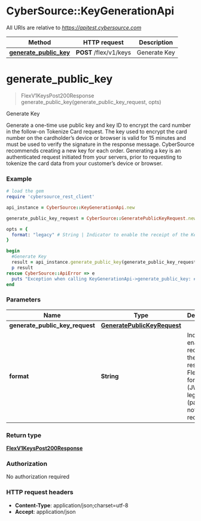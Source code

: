 # CyberSource::KeyGenerationApi

All URIs are relative to *https://apitest.cybersource.com*

Method | HTTP request | Description
------------- | ------------- | -------------
[**generate_public_key**](KeyGenerationApi.md#generate_public_key) | **POST** /flex/v1/keys | Generate Key


# **generate_public_key**
> FlexV1KeysPost200Response generate_public_key(generate_public_key_request, opts)

Generate Key

Generate a one-time use public key and key ID to encrypt the card number in the follow-on Tokenize Card request. The key used to encrypt the card number on the cardholder’s device or browser is valid for 15 minutes and must be used to verify the signature in the response message. CyberSource recommends creating a new key for each order. Generating a key is an authenticated request initiated from your servers, prior to requesting to tokenize the card data from your customer’s device or browser.

### Example
```ruby
# load the gem
require 'cybersource_rest_client'

api_instance = CyberSource::KeyGenerationApi.new

generate_public_key_request = CyberSource::GeneratePublicKeyRequest.new # GeneratePublicKeyRequest | 

opts = { 
  format: "legacy" # String | Indicator to enable the receipt of the Keys response in Flex 11+ format (JWT) or legacy (parameter not required)
}

begin
  #Generate Key
  result = api_instance.generate_public_key(generate_public_key_request, opts)
  p result
rescue CyberSource::ApiError => e
  puts "Exception when calling KeyGenerationApi->generate_public_key: #{e}"
end
```

### Parameters

Name | Type | Description  | Notes
------------- | ------------- | ------------- | -------------
 **generate_public_key_request** | [**GeneratePublicKeyRequest**](GeneratePublicKeyRequest.md)|  | 
 **format** | **String**| Indicator to enable the receipt of the Keys response in Flex 11+ format (JWT) or legacy (parameter not required) | [optional] [default to legacy]

### Return type

[**FlexV1KeysPost200Response**](FlexV1KeysPost200Response.md)

### Authorization

No authorization required

### HTTP request headers

 - **Content-Type**: application/json;charset=utf-8
 - **Accept**: application/json



